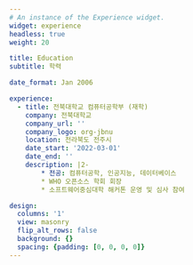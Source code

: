 ```yaml
---
# An instance of the Experience widget.
widget: experience
headless: true
weight: 20

title: Education
subtitle: 학력

date_format: Jan 2006

experience:
  - title: 전북대학교 컴퓨터공학부 (재학)
    company: 전북대학교
    company_url: ''
    company_logo: org-jbnu
    location: 전라북도 전주시
    date_start: '2022-03-01'
    date_end: ''
    description: |2-
        * 전공: 컴퓨터공학, 인공지능, 데이터베이스  
        * WHO 오픈소스 학회 회장  
        * 소프트웨어중심대학 해커톤 운영 및 심사 참여  

design:
  columns: '1'
  view: masonry
  flip_alt_rows: false
  background: {}
  spacing: {padding: [0, 0, 0, 0]}
---
```

